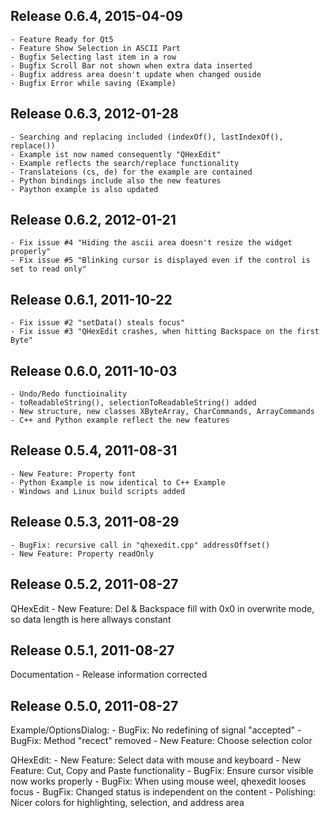 Release 0.6.4, 2015-04-09
-------------------------
    - Feature Ready for Qt5
	- Feature Show Selection in ASCII Part
	- Bugfix Selecting last item in a row
	- Bugfix Scroll Bar not shown when extra data inserted
	- Bugfix address area doesn't update when changed ouside
	- Bugfix Error while saving (Example)
	
Release 0.6.3, 2012-01-28
-------------------------
    - Searching and replacing included (indexOf(), lastIndexOf(), replace())
    - Example ist now named consequently "QHexEdit"
    - Example reflects the search/replace functionality
    - Translateions (cs, de) for the example are contained
    - Python bindings include also the new features
    - Paython example is also updated

Release 0.6.2, 2012-01-21
-------------------------
    - Fix issue #4 "Hiding the ascii area doesn't resize the widget properly"
    - Fix issue #5 "Blinking cursor is displayed even if the control is set to read only"

Release 0.6.1, 2011-10-22
-------------------------
    - Fix issue #2 "setData() steals focus"
    - Fix issue #3 "QHexEdit crashes, when hitting Backspace on the first Byte"

Release 0.6.0, 2011-10-03
-------------------------
    - Undo/Redo functioinality
    - toReadableString(), selectionToReadableString() added
    - New structure, new classes XByteArray, CharCommands, ArrayCommands
    - C++ and Python example reflect the new features

Release 0.5.4, 2011-08-31
-------------------------
    - New Feature: Property font
    - Python Example is now identical to C++ Example
    - Windows and Linux build scripts added

Release 0.5.3, 2011-08-29
-------------------------
    - BugFix: recursive call in "qhexedit.cpp" addressOffset()
    - New Feature: Property readOnly

Release 0.5.2, 2011-08-27
-------------------------
QHexEdit
    - New Feature: Del & Backspace fill with 0x0 in overwrite mode,
      so data length is here allways constant

Release 0.5.1, 2011-08-27
-------------------------
Documentation
    - Release information corrected

Release 0.5.0, 2011-08-27
-------------------------
Example/OptionsDialog:
    - BugFix: No redefining of signal "accepted"
    - BugFix: Method "recect" removed
    - New Feature: Choose selection color

QHexEdit:
    - New Feature: Select data with mouse and keyboard
    - New Feature: Cut, Copy and Paste functionality
    - BugFix: Ensure cursor visible now works properly
    - BugFix: When using mouse weel, qhexedit looses focus
    - BugFix: Changed status is independent on the content
    - Polishing: Nicer colors for highlighting, selection, and address area

